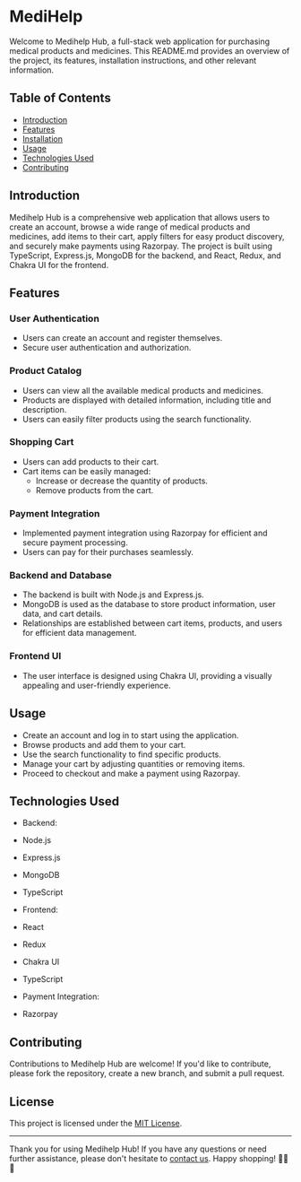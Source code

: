 # MediHelp


Welcome to Medihelp Hub, a full-stack web application for purchasing medical products and medicines. This README.md provides an overview of the project, its features, installation instructions, and other relevant information.

## Table of Contents

- [Introduction](#introduction)
- [Features](#features)
- [Installation](#installation)
- [Usage](#usage)
- [Technologies Used](#technologies-used)
- [Contributing](#contributing)

## Introduction

Medihelp Hub is a comprehensive web application that allows users to create an account, browse a wide range of medical products and medicines, add items to their cart, apply filters for easy product discovery, and securely make payments using Razorpay. The project is built using TypeScript, Express.js, MongoDB for the backend, and React, Redux, and Chakra UI for the frontend.

## Features

### User Authentication

- Users can create an account and register themselves.
- Secure user authentication and authorization.

### Product Catalog

- Users can view all the available medical products and medicines.
- Products are displayed with detailed information, including title and description.
- Users can easily filter products using the search functionality.

### Shopping Cart

- Users can add products to their cart.
- Cart items can be easily managed:
  - Increase or decrease the quantity of products.
  - Remove products from the cart.

### Payment Integration

- Implemented payment integration using Razorpay for efficient and secure payment processing.
- Users can pay for their purchases seamlessly.

### Backend and Database

- The backend is built with Node.js and Express.js.
- MongoDB is used as the database to store product information, user data, and cart details.
- Relationships are established between cart items, products, and users for efficient data management.

### Frontend UI

- The user interface is designed using Chakra UI, providing a visually appealing and user-friendly experience.

## Usage

- Create an account and log in to start using the application.
- Browse products and add them to your cart.
- Use the search functionality to find specific products.
- Manage your cart by adjusting quantities or removing items.
- Proceed to checkout and make a payment using Razorpay.

## Technologies Used

- Backend:
- Node.js
- Express.js
- MongoDB
- TypeScript

- Frontend:
- React
- Redux
- Chakra UI
- TypeScript

- Payment Integration:
- Razorpay

## Contributing

Contributions to Medihelp Hub are welcome! If you'd like to contribute, please fork the repository, create a new branch, and submit a pull request.

## License

This project is licensed under the [MIT License](LICENSE).

---

Thank you for using Medihelp Hub! If you have any questions or need further assistance, please don't hesitate to [contact us](mailto:faizansk814@gmail.com). Happy shopping! 🏥💊🛒
